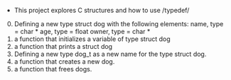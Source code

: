 - This project explores C structures and how to use /typedef/
0. Defining a new type struct dog with the following elements:
	name, type = char *
	age, type = float
	owner, type = char *
1. a function that initializes a variable of type struct dog
2. a function that prints a struct dog
3. Defining a new type dog_t as a new name for the type struct dog.
4. a function that creates a new dog.
5. a function that frees dogs.
